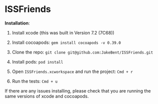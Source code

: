 # ISSFriends

**Installation**:

1. Install xcode (this was built in Version 7.2 (7C68))

2. Install cocoapods: `gem install cocoapods -v 0.39.0`

3. Clone the repo: `git clone git@github.com:JakeBent/ISSFriends.git`

4. Install pods: `pod install`

5. Open `ISSFriends.xcworkspace` and run the project: `Cmd + r`

6. Run the tests: `Cmd + u`

If there are any issues installing, please check that you are running the same versions of xcode and cocoapods.
